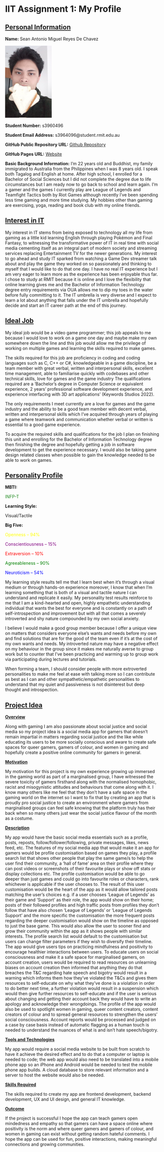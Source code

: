 <!DOCTYPE html>
<html>
<body>

<h1>IIT Assignment 1: My Profile</h1>
<h2><u>Personal Information</u></h2>
<p><b>Name:</b> Sean Antonio Miguel Reyes De Chavez</p> <img src="me.jpg" style="width:152px;height:235px;">
<p><b>Student Number:</b> s3960496</p>
<p><b>Student Email Address:</b> s3964096@student.rmit.edu.au</p>
<p><b>GitHub Public Repository URL:</b> <a href="https://github.com/seandechavez/sdc.iit.assignment1.io"> Github Repository </a></p>
<p><b>GitHub Pages URL:</b> <a href="https://seandechavez.github.io/sdc.iit.assignment1.io/">Website</a></p>
<p><b>Basic Background Information:</b> 
I’m 22 years old and Buddhist, my family immigrated to Australia from the Philippines when I was 8 years old. I speak both Tagalog and English at home. After high school, I enrolled for a Bachelor of Social Sciences but I did not complete the degree due to life circumstances but I am ready now to go back to school and learn again. I’m a gamer and the games I currently play are League of Legends and Teamfight Tactics both by Riot Games although recently I’ve been spending less time gaming and more time studying. My hobbies other than gaming are exercising, yoga, reading and book club with my online friends.</p>

<h2><u>Interest in IT</u></h2>
<p>My interest in IT stems from being exposed to technology all my life from gaming as a little kid learning English through playing Pokémon and Final Fantasy, to witnessing the transformative power of IT in real time with social media cementing itself as an integral part of modern society and streaming services replacing Entertainment TV for the newer generations. My interest to go ahead and study IT sparked from watching a Game Dev streamer talk about and play the game they worked on so passionately and thinking to myself that I would like to do that one day. I have no real IT experience but I am very eager to learn more as the experience has been enjoyable thus far. I chose to study at RMIT because it is online and I love the flexibility that online learning gives me and the Bachelor of Information Technology degree entry requirements via OUA allows me to dip my toes in the water before fully committing to it. The IT umbrella is very diverse and I expect to learn a lot about anything that falls under the IT umbrella and hopefully decide and start an IT career path at the end of this journey.</p>

<h2><u> <a href ="https://www.seek.com.au/job/57111686?type=standout#sol=e4dc9e6659cf8a0f943490d99fccb0c1514abdc1"> Ideal Job</a></u></h2>
<p>My ideal job would be a video game programmer; this job appeals to me because I would love to work on a game one day and maybe make my own somewhere down the line and this job would allow me the privilege of working on multiple games and learning the skills required to make games.</p>

<p>The skills required for this job are proficiency in coding and coding languages such as C, C++ or C#, knowledgeable in a game discipline, be a team member with great verbal, written and interpersonal skills, excellent time management, able to familiarise quickly with codebases and other technical skills, love for games and the game industry 
The qualifications required are a 
‘Bachelor’s degree in Computer Science or equivalent experience, 
2 years’ professional software development experience, 
and experience interfacing with 3D art applications’ (Keywords Studios 2022).</p>

<p>The only requirements I meet currently are a love for games and the game industry and the ability to be a good team member with decent verbal, written and interpersonal skills which I’ve acquired through years of playing a game where teamwork and communication whether verbal or written is essential to a good game experience. </p>

<p>To acquire the required skills and qualifications for the job I plan on finishing this unit and enrolling for the Bachelor of Information Technology degree then finishing the degree and hopefully getting a job in software development to get the experience necessary. I would also be taking game design related classes when possible to gain the knowledge needed to be able to work on games.</p>

<h2><u>Personality Profile</u></h2>
<p><b>MBTI:</b></p>
<p style ="color:ForestGreen;"> INFP-T </p> 
<p><b>Learning Style:</b></p>
<p>Visual/Tactile</p> 
<p><b>Big Five:</b></p>
<p style = "color:Yellow;"> Openness – 94% </p>
<p style = "color:Purple;"> Conscientiousness – 15% </p>
<p style = "color:Red;"> Extraversion – 10% </p>
<p style = "color:Green;"> Agreeableness – 90% </p>
<p style = "color:Blue;"> Neuroticism – 54% </p>
<p>My learning style results tell me that I learn best when it’s through a visual medium or through hands-on experience moreover, I know that when I’m learning something that is both of a visual and tactile nature I can understand and replicate it easily. My personality test results reinforce to me that I am a kind-hearted and open, highly empathetic understanding individual that wants the best for everyone and is constantly on a path of self-introspection and improvement but with all that comes a severely introverted and shy nature compounded by my own social anxiety.</p>
<p>I believe I would make a good group member because I offer a unique view on matters that considers everyone else’s wants and needs before my own and find solutions that are for the good of the team even if it’s at the cost of my own wants and needs. My introverted nature may have a negative effect on my behaviour in the group since it makes me naturally averse to group work but to counter that I’ve been practicing and warming up to group work via participating during lectures and tutorials.</p>
<p>When forming a team, I should consider people with more extroverted personalities to make me feel at ease with talking more so I can contribute as best as I can and other sympathetic/empathetic personalities to understand that my quiet and passiveness is not disinterest but deep thought and introspection.</p> 

<h2><u>Project Idea</u></h2>
<p><b><u>Overview</u></b></p>
<p>Along with gaming I am also passionate about social justice and social media so my project idea is a social media app for gamers that doesn’t remain impartial in matters regarding social justice and the like while educating its users to be more socially conscious and aware to create safe spaces for queer gamers, gamers of colour, and women in gaming and hopefully create a positive online community for gamers in general.</p> 

<p><b><u>Motivation</u></b></p>
<p>My motivation for this project is my own experience growing up immersed in the gaming world as part of a marginalised group, I have witnessed the severe toxicity of gamers firsthand along with the normalised homophobic, racist and misogynistic attitudes and behaviours that come along with it. I know many others like me feel that they don’t have a safe space in the gaming world on the internet so I want to fix that by creating an app that is proudly pro social justice to create an environment where gamers from marginalised groups can feel safe knowing that the platform truly has their back when so many others just wear the social justice flavour of the month as a costume.</p>
  
<p><b><u>Description</u></b></p>
<p>My app would have the basic social media essentials such as a profile, posts, reposts, follow/follower/following, private messages, likes, news feed, etc.   
The features of my social media app that would make it an app for gamers would be profile customisation based on games they play, a profile search list that shows other people that play the same game/s to help the user find their community, a ‘hall of fame’ area on their profile where they can post videos or screenshots of their favourite plays or show off stats or display collections etc. The profile customisation would be able to go deeper than just games and could go into favourite roles or characters, rank whichever is applicable if the user chooses to. The result of this user customisation would be the heart of the app as it would allow tailored posts matching the user’s choices e.g. if a user chooses ‘League of Legends’ as their game and ‘Support’ as their role, the app would show on their home; posts of their followed profiles and high traffic posts from profiles they don’t follow that have also chosen ‘League of Legends’ or ‘League of Legends Support’ and the more specific the customisation the more frequent posts regarding the deeper customisation would show on the timeline as opposed to just the base game. This would also allow the user to sooner find and grow their community within the app as it shows people with similar interests. The profile search list would default to the customisation but users can change filter parameters if they wish to diversify their timeline.
The app would give users tips on practicing mindfulness and positivity to encourage healthier interactions between users. To educate users on social consciousness and make it a safe space for marginalised gamers, on account creation, users would be required to read resources on unlearning biases on account creation then informed that anything they do that breaches the T&C regarding hate speech and bigotry would result in a warning which informs them how they’ve violated the T&Cs and gives them resources to self-educate on why what they’ve done is a violation in order to do better next time, a further violation would result in a suspension which would then give further resources to self-educate and if the user is serious about changing and getting their account back they would have to write an apology and acknowledge their wrongdoings. The profile of the app would also be used to spotlight women in gaming, queer content creators, content creators of colour and to spread general resources to strengthen the users’ social consciousness. Account reports would be processed and judged on a case by case basis instead of automatic flagging as a human touch is needed to understand the nuances of what is and isn’t hate speech/bigotry.</p>
<p><b><u>Tools and Technologies</u></b></p>
<p>My app would require a social media website to be built from scratch to have it achieve the desired effect and to do that a computer or laptop is needed to code; the web app would also need to be translated into a mobile phone app so an iPhone and Android would be needed to test the mobile phone app builds. A cloud database to store relevant information and a server to host the website would also be needed.</p>
<p><b><u>Skills Required</u></b></p>
<p>The skills required to create my app are frontend development, backend development, UX and UI design, and general IT knowledge.</p>
<p><b><u>Outcome</u></b></p>
<p>If the project is successful I hope the app can teach gamers open mindedness and empathy so that gamers can have a space online where positivity is the norm and where queer gamers and gamers of colour, and women in gaming can exist without getting random hateful comments. I hope the app can be used for fun, positive interactions, making meaningful connections and growing communities.</p>
</body>
</html>
